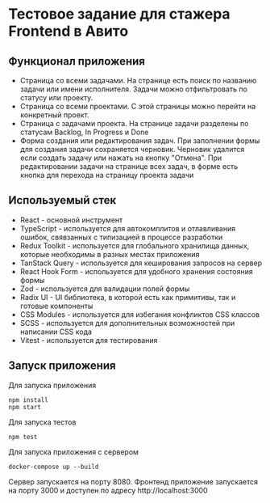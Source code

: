 # Тестовое задание для стажера Frontend в Авито

## Функционал приложения

- Страница со всеми задачами. На странице есть поиск по названию задачи или имени исполнителя. Задачи можно отфильтровать по статусу или проекту.
- Страница со всеми проектами. С этой страницы можно перейти на конкретный проект.
- Страница с задачами проекта. На странице задачи разделены по статусам Backlog, In Progress и Done
- Форма создания или редактирования задач. При заполнении формы для создания задачи сохраняется черновик. Черновик удалится если создать задачу или нажать на кнопку "Отмена". При редактировании задачи на странице всех задач, в форме есть кнопка для перехода на страницу проекта задачи

## Используемый стек

- React - основной инструмент
- TypeScript - используется для автокомплитов и отлавливания ошибок, свявзанных с типизацией в процессе разработки
- Redux Toolkit - используется для глобального хранилища данных, которые необходимы в разных местах приложения
- TanStack Query - используется для кеширования запросов на сервер
- React Hook Form - используется для удобного хранения состояния формы 
- Zod - используется для валидации полей формы
- Radix UI - UI библиотека, в которой есть как примитивы, так и готовые компоненты
- CSS Modules - используется для избегания конфликтов CSS классов
- SCSS - используется для дополнительных возможностей при написании CSS кода
- Vitest - используется для тестирования

## Запуск приложения

Для запуска приложения
```
npm install
npm start
```
Для запуска тестов
```
npm test
```
Для запуска приложения с сервером
```
docker-compose up --build
```
Сервер запускается на порту 8080. Фронтенд приложение запускается на порту 3000 и доступен по адресу http://localhost:3000
